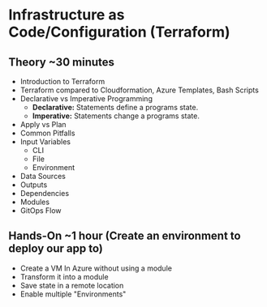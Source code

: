 # Infrastructure as Code/Configuration (Terraform)

## Theory ~30 minutes

  - Introduction to Terraform 
  - Terraform compared to Cloudformation, Azure Templates, Bash Scripts
  - Declarative vs Imperative Programming
    - **Declarative:** Statements define a programs state.
    - **Imperative:** Statements change a programs state.
  - Apply vs Plan
  - Common Pitfalls
  - Input Variables
    - CLI 
    - File
    - Environment
  - Data Sources
  - Outputs
  - Dependencies
  - Modules
  - GitOps Flow

## Hands-On ~1 hour (Create an environment to deploy our app to)

  - Create a VM In Azure without using a module
  - Transform it into a module
  - Save state in a remote location 
  - Enable multiple "Environments"
